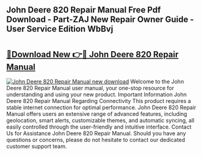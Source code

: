 ## John Deere 820 Repair Manual Free Pdf Download - Part-ZAJ New Repair Owner Guide - User Service Edition WbBvj

# <h2><a href="http://bc92164.oget.top/?id=John+Deere+820+Repair+Manual">🔗Download New 👉🔴 John Deere 820 Repair Manual</a></h2>

[![John Deere 820 Repair Manual new download](https://i.imgur.com/5g1atiW.png)](http://bc92164.oget.top/?id=John+Deere+820+Repair+Manual)
Welcome to the John Deere 820 Repair Manual user manual, your one-stop resource for understanding and using your new product. Important Information John Deere 820 Repair Manual Regarding Connectivity This product requires a stable internet connection for optimal performance. John Deere 820 Repair Manual offers users an extensive range of advanced features, including geolocation, smart alerts, customizable themes, and automatic syncing, all easily controlled through the user-friendly and intuitive interface. Contact Us for Assistance John Deere 820 Repair Manual. Should you have any questions or concerns, please do not hesitate to contact our dedicated customer support team.
